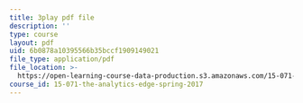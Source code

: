```yaml
---
title: 3play pdf file
description: ''
type: course
layout: pdf
uid: 6b0878a10395566b35bccf1909149021
file_type: application/pdf
file_location: >-
  https://open-learning-course-data-production.s3.amazonaws.com/15-071-the-analytics-edge-spring-2017/6b0878a10395566b35bccf1909149021_BvZlP1ZyToo.pdf
course_id: 15-071-the-analytics-edge-spring-2017
---
```

